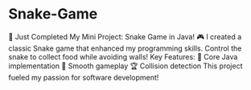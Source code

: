 # Snake-Game
🚀 Just Completed My Mini Project: Snake Game in Java! 🎮 I created a classic Snake game that enhanced my programming skills. Control the snake to collect food while avoiding walls!  Key Features: 🍏 Core Java implementation 🐍 Smooth gameplay 🏆 Collision detection  This project fueled my passion for software development!
